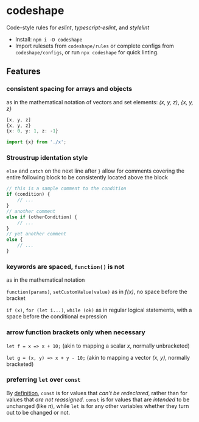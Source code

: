 # codeshape

Code-style rules for *eslint*, *typescript-eslint*, and *stylelint*

- Install: `npm i -D codeshape`
- Import rulesets from `codeshape/rules` or complete configs from `codeshape/configs`, or run `npx codeshape` for quick linting.

## Features

### consistent spacing for arrays and objects

as in the mathematical notation of vectors and set elements: *(x, y, z)*, *{x, y, z}*

```ts
[x, y, z]
{x, y, z}
{x: 0, y: 1, z: -1}

import {x} from './x';
```

### Stroustrup identation style

`else` and `catch` on the next line after `}` allow for comments covering the entire following block to be consistently located above the block

```ts
// this is a sample comment to the condition
if (condition) {
    // ...
}
// another comment
else if (otherCondition) {
    // ...
}
// yet another comment
else {
    // ...
}
```

### keywords are spaced, `function()` is not

as in the mathematical notation

`function(params)`, `setCustomValue(value)` as in *f(x)*, no space before the bracket

`if (x)`, `for (let i...)`, `while (ok)` as in regular logical statements, with a space before the conditional expression

### arrow function brackets only when necessary

`let f = x => x + 10;` (akin to mapping a scalar *x*, normally unbracketed)

`let g = (x, y) => x + y - 10;` (akin to mapping a vector *(x, y)*, normally bracketed)

### preferring `let` over `const`

By [definition](https://developer.mozilla.org/en-US/docs/Web/JavaScript/Reference/Statements/const), `const` is for values that *can't be redeclared*, rather than for values that *are not reassigned*. `const` is for values that are *intended* to be unchanged (like *π*), while `let` is for any other variables whether they turn out to be changed or not.
